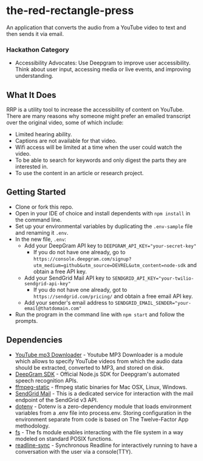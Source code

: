 # the-red-rectangle-press
An application that converts the audio from a YouTube video to text and then sends it via email.

### Hackathon Category
* Accessibility Advocates: Use Deepgram to improve user accessibility. Think about user input, accessing media or live events, and improving understanding.

## What It Does
RRP is a utility tool to increase the accessibility of content on YouTube. There are many reasons why someone might prefer an emailed transcript over the original video, some of which include:
* Limited hearing ability.
* Captions are not available for that video.
* Wifi access will be limited at a time when the user could watch the video.
* To be able to search for keywords and only digest the parts they are interested in.
* To use the content in an article or research project. 

## Getting Started
* Clone or fork this repo.
* Open in your IDE of choice and install dependents with `npm install` in the command line.
* Set up your environmental variables by duplicating the `.env-sample` file and renaming it `.env`.
* In the new file, `.env`:
  * Add your DeepGram API key to `DEEPGRAM_API_KEY="your-secret-key"`
    * If you do not have one already, go to `https://console.deepgram.com/signup?utm_medium=github&utm_source=DEVREL&utm_content=node-sdk` and obtain a free API key.
  * Add your SendGrid Mail API key to `SENDGRID_API_KEY="your-twilio-sendgrid-api-key"`
    * If you do not have one already, got to `https://sendgrid.com/pricing/` and obtain a free email API key.
  * Add your sender's email address to `SENDGRID_EMAIL_SENDER="your-email@thatdomain.com"`
* Run the program in the command line with `npm start` and follow the prompts.

## Dependencies 
* [YouTube mp3 Downloader](https://www.npmjs.com/package/youtube-mp3-downloader) - Youtube MP3 Downloader is a module which allows to specify YouTube videos from which the audio data should be extracted, converted to MP3, and stored on disk.
* [DeepGram SDK](https://github.com/deepgram/deepgram-node-sdk) - Official Node.js SDK for Deepgram's automated speech recognition APIs.
* [ffmpeg-static](https://www.npmjs.com/package/ffmpeg-static) - ffmpeg static binaries for Mac OSX, Linux, Windows.
* [SendGrid Mail](https://www.npmjs.com/package/@sendgrid/mail) - This is a dedicated service for interaction with the mail endpoint of the SendGrid v3 API.
* [dotenv](https://www.npmjs.com/package/dotenv) - Dotenv is a zero-dependency module that loads environment variables from a .env file into process.env. Storing configuration in the environment separate from code is based on The Twelve-Factor App methodology.
* [fs](https://nodejs.org/api/fs.html#file-system) - The fs module enables interacting with the file system in a way modeled on standard POSIX functions.
* [readline-sync](https://www.npmjs.com/package/readline-sync) - Synchronous Readline for interactively running to have a conversation with the user via a console(TTY).
